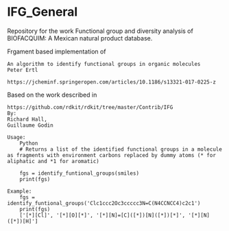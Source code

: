 # IFG_General
Repository for the work Functional group and diversity analysis of BIOFACQUIM: A Mexican natural product database.

Frgament based implementation of

    An algorithm to identify functional groups in organic molecules
    Peter Ertl

    https://jcheminf.springeropen.com/articles/10.1186/s13321-017-0225-z
    
Based on the work described in
    
    https://github.com/rdkit/rdkit/tree/master/Contrib/IFG
    By:
    Richard Hall,
    Guillaume Godin

    Usage:
        Python
        # Returns a list of the identified functional groups in a molecule as fragments with environment carbons replaced by dummy atoms (* for aliphatic and *1 for aromatic)
    
        fgs = identify_funtional_groups(smiles)
        print(fgs)
    
    Example:
        fgs = identify_funtional_groups('Clc1ccc2Oc3ccccc3N=C(N4CCNCC4)c2c1')
        print(fgs)
        ['[*][Cl]', '[*][O][*]', '[*][N]=[C]([*])[N]([*])[*]', '[*][N]([*])[H]']
        
    
    
